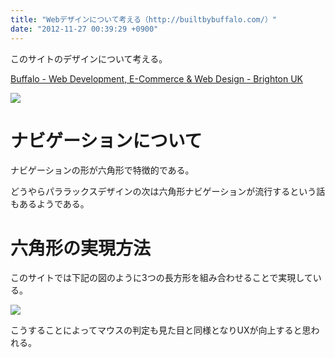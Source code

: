 ```yaml
---
title: "Webデザインについて考える（http://builtbybuffalo.com/）"
date: "2012-11-27 00:39:29 +0900"
---
```


このサイトのデザインについて考える。

[Buffalo - Web Development, E-Commerce & Web Design - Brighton UK](http://builtbybuffalo.com/)

![](/images/2012/11/27/webdesign-buffalo-1.png)

# ナビゲーションについて

ナビゲーションの形が六角形で特徴的である。

どうやらパララックスデザインの次は六角形ナビゲーションが流行するという話もあるようである。

# 六角形の実現方法

このサイトでは下記の図のように3つの長方形を組み合わせることで実現している。

![](/images/2012/11/27/webdesign-buffalo-2.png)

こうすることによってマウスの判定も見た目と同様となりUXが向上すると思われる。
